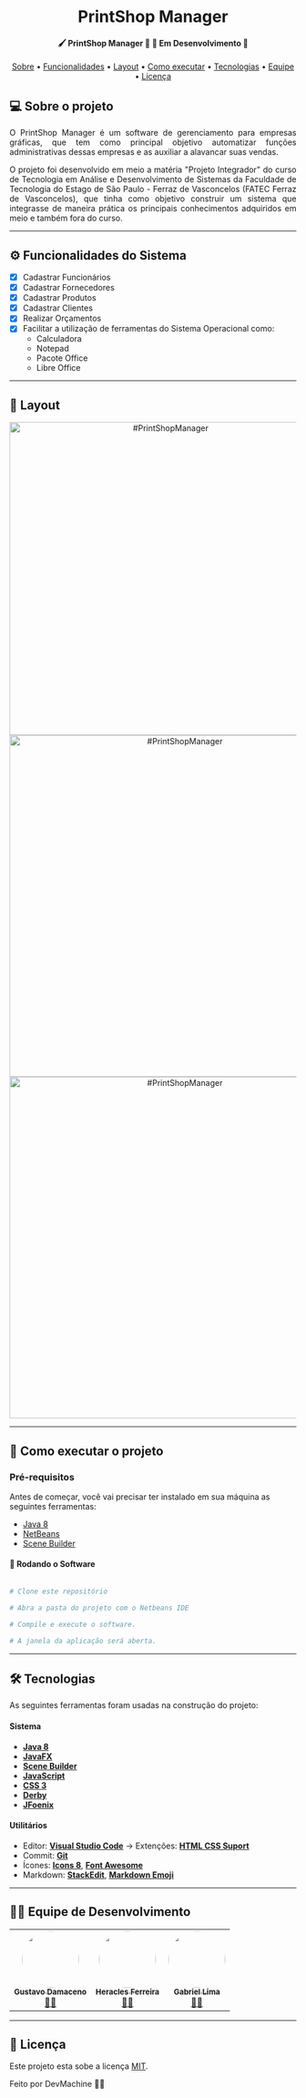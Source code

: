 <h1 align="center">
  PrintShop Manager
</h1>

<h4 align="center"> 
	🖌️ PrintShop Manager 🎨 🚧 Em Desenvolvimento 🚧
</h4>

<p align="center">
 <a href="#-sobre-o-projeto">Sobre</a> •
 <a href="#-funcionalidades">Funcionalidades</a> •
 <a href="#-layout">Layout</a> • 
 <a href="#-como-executar-o-projeto">Como executar</a> • 
 <a href="#-tecnologias">Tecnologias</a> • 
 <a href="#-contribuidores">Equipe</a> • 
 <a href="#user-content--licença">Licença</a>
</p>


## 💻 Sobre o projeto

<p align="justify">O PrintShop Manager é um software de gerenciamento para empresas gráficas, que tem como principal objetivo automatizar funções administrativas dessas empresas e as auxiliar a alavancar suas vendas.</p>

<p align="justify">O projeto foi desenvolvido em meio a matéria "Projeto Integrador" do curso de Tecnologia em Análise e Desenvolvimento de Sistemas da Faculdade de Tecnologia do Estago de São Paulo - Ferraz de Vasconcelos (FATEC Ferraz de Vasconcelos), que tinha como objetivo construir um sistema que integrasse de maneira prática os principais conhecimentos adquiridos em meio e também fora do curso.</p>

---

## ⚙️ Funcionalidades do Sistema

- [x] Cadastrar Funcionários
- [x] Cadastrar Fornecedores
- [x] Cadastrar Produtos
- [x] Cadastrar Clientes
- [x] Realizar Orçamentos
- [x] Facilitar a utilização de ferramentas do Sistema Operacional como:
  * Calculadora
  * Notepad
  * Pacote Office
  * Libre Office

---

## 🎨 Layout

<p align="center">
  <img title="#PrintShopManager" src="https://github.com/gustavoddainezi/PrintShopManager/blob/master/_imagens/login.png" width="550px">
  <img title="#PrintShopManager" src="https://github.com/gustavoddainezi/PrintShopManager/blob/master/_imagens/orçamento.png" width="600px">
  <img title="#PrintShopManager" src="https://github.com/gustavoddainezi/PrintShopManager/blob/master/_imagens/cadFuncionarios.png" width="600px">
</p>

---

## 🚀 Como executar o projeto

### Pré-requisitos

Antes de começar, você vai precisar ter instalado em sua máquina as seguintes ferramentas:
  * [Java 8](https://www.java.com/)
  * [NetBeans](https://netbeans.org/)
  * [Scene Builder](https://gluonhq.com/products/scene-builder/)

#### 🧭 Rodando o Software

```bash

# Clone este repositório

# Abra a pasta do projeto com o Netbeans IDE

# Compile e execute o software.

# A janela da aplicação será aberta.

```

---

## 🛠 Tecnologias

As seguintes ferramentas foram usadas na construção do projeto:

#### **Sistema**

-   **[Java 8](https://www.java.com/)**
-   **[JavaFX](https://openjfx.io/)**
-   **[Scene Builder](https://gluonhq.com/products/scene-builder/)**
-   **[JavaScript](https://www.javascript.com/)**
-   **[CSS 3](https://www.w3schools.com/css/)**
-   **[Derby](http://db.apache.org/derby/)**
-   **[JFoenix](http://www.jfoenix.com/)**

#### **Utilitários**

-   Editor:  **[Visual Studio Code](https://code.visualstudio.com/)**  → Extenções:  **[HTML CSS Suport](https://marketplace.visualstudio.com/items?itemName=ecmel.vscode-html-css)**
-   Commit:  **[Git](https://git-scm.com/)**
-   Ícones:  **[Icons 8](https://icons8.com.br/)**,  **[Font Awesome](https://fontawesome.com/)**
-   Markdown:  **[StackEdit](https://stackedit.io/)**,  **[Markdown Emoji](https://gist.github.com/rxaviers/7360908)**

---

## 👨‍💻 Equipe de Desenvolvimento

<table>
  <tr>
    <td align="center"><a href="https://github.com/gustavoddainezi"><img style="border-radius: 50%;" src="https://avatars1.githubusercontent.com/u/38168305?s=400&u=8771c7a335f88317a15bfe3b243c934121ba6862&v=4" width="100px;" alt=""/><br /><sub><b>Gustavo Damaceno</b></sub></a><br /><a href="https://github.com/gustavoddainezi" title="Gustavo Damaceno">🧑🏻</a></td>
    <td align="center"><a href="https://github.com/HeraclesFerreira"><img style="border-radius: 50%;" src="https://avatars1.githubusercontent.com/u/56211305?s=460&v=4" width="100px;" alt=""/><br /><sub><b>Heracles Ferreira</b></sub></a><br /><a href="https://github.com/HeraclesFerreira" title="Heracles Ferreira">👦🏻</a></td>
    <td align="center"><a href="https://github.com/gabriel-lima-2001"><img style="border-radius: 50%;" src="https://avatars3.githubusercontent.com/u/66316251?s=100&v=4" width="100px;" alt=""/><br /><sub><b>Gabriel Lima</b></sub></a><br /><a href="https://github.com/gabriel-lima-2001" title="Gabriel Lima">👨🏻</a></td>
  </tr>
</table>

---

## 📝 Licença

Este projeto esta sobe a licença [MIT](./LICENSE).

Feito por DevMachine 👋🏻
